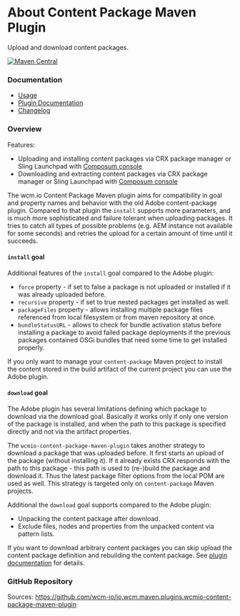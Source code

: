 About Content Package Maven Plugin
==================================

Upload and download content packages.

[![Maven Central](https://img.shields.io/maven-central/v/io.wcm.maven.plugins/wcmio-content-package-maven-plugin)](https://repo1.maven.org/maven2/io/wcm/maven/plugins/wcmio-content-package-maven-plugin)


### Documentation

* [Usage][usage]
* [Plugin Documentation][plugindocs]
* [Changelog][changelog]


### Overview

Features:

* Uploading and installing content packages via CRX package manager or Sling Launchpad with [Composum console][composum]
* Downloading and extracting content packages via CRX package manager or Sling Launchpad with [Composum console][composum]

The wcm.io Content Package Maven plugin aims for compatibility in goal and property names and behavior with the old Adobe content-package plugin. Compared to that plugin the `install` supports more parameters, and is much more sophisticated and failure tolerant when uploading packages. It tries to catch all types of possible problems (e.g. AEM instance not available for some seconds) and retries the upload for a certain amount of time until it succeeds.


#### `install` goal

Additional features of the `install` goal compared to the Adobe plugin:

* `force` property - if set to false a package is not uploaded or installed if it was already
uploaded before.
* `recursive` property - if set to true nested packages get installed as well.
* `packageFiles` property - allows installing multiple package files referenced from local filesystem
or from maven repository at once.
* `bundleStatusURL` - allows to check for bundle activation status before installing a package to avoid failed package deployments if the previous packages contained OSGi bundles that need some time to get installed properly.

If you only want to manage your `content-package` Maven project to install the content stored in the build
artifact of the current project you can use the Adobe plugin.


#### `download` goal

The Adobe plugin has several limitations defining which package to download via the download goal. Basically
it works only if only one version of the package is installed, and when the path to this package is specified
directly and not via the artifact properties.

The `wcmio-content-package-maven-plugin` takes another strategy to download a package that was uploaded
before. It first starts an upload of the package (without installing it). If it already exists CRX responds
with the path to this package - this path is used to (re-)build the package and download it. Thus the latest
package filter options from the local POM are used as well. This strategy is targeted only on
`content-package` Maven projects.

Additional the `download` goal supports compared to the Adobe plugin:

* Unpacking the content package after download.
* Exclude files, nodes and properties from the unpacked content via pattern lists.

If you want to download arbitrary content packages you can skip upload the content package definition and rebuilding the content package. See [plugin documentation][plugindocs] for details.


### GitHub Repository

Sources: https://github.com/wcm-io/io.wcm.maven.plugins.wcmio-content-package-maven-plugin


[usage]: usage.html
[plugindocs]: plugin-info.html
[changelog]: changes-report.html
[jackrabbit-filevault-package-maven-plugin]: http://jackrabbit.apache.org/filevault-package-maven-plugin/
[package-migration-guide]: https://wcm-io.atlassian.net/wiki/x/GYB1BQ
[composum]: https://github.com/ist-dresden/composum
